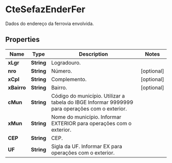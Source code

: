 

# CteSefazEnderFer

Dados do endereço da ferrovia envolvida.

## Properties

| Name | Type | Description | Notes |
|------------ | ------------- | ------------- | -------------|
|**xLgr** | **String** | Logradouro. |  |
|**nro** | **String** | Número. |  [optional] |
|**xCpl** | **String** | Complemento. |  [optional] |
|**xBairro** | **String** | Bairro. |  [optional] |
|**cMun** | **String** | Código do município.  Utilizar a tabela do IBGE  Informar 9999999 para operações com o exterior. |  |
|**xMun** | **String** | Nome do município.  Informar EXTERIOR para operações com o exterior. |  |
|**CEP** | **String** | CEP. |  |
|**UF** | **String** | Sigla da UF.  Informar EX para operações com o exterior. |  |



